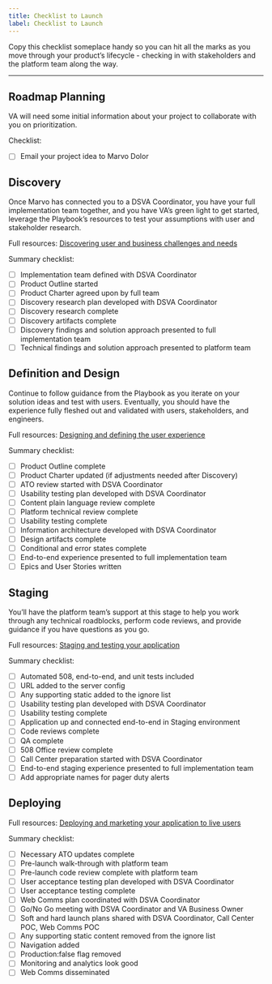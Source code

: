 ```yaml
---
title: Checklist to Launch
label: Checklist to Launch
---
```

Copy this checklist someplace handy so you can hit all the marks as you move through your product’s lifecycle - checking in with stakeholders and the platform team along the way.

---

## Roadmap Planning
VA will need some initial information about your project to collaborate with you on prioritization.

Checklist:
- [ ] Email your project idea to Marvo Dolor

## Discovery
Once Marvo has connected you to a DSVA Coordinator, you have your full implementation team together, and you have VA’s green light to get started, leverage the Playbook’s resources to test your assumptions with user and stakeholder research.

Full resources:
[Discovering user and business challenges and needs](/)

Summary checklist:
- [ ] Implementation team defined with DSVA Coordinator
- [ ] Product Outline started
- [ ] Product Charter agreed upon by full team
- [ ] Discovery research plan developed with DSVA Coordinator
- [ ] Discovery research complete
- [ ] Discovery artifacts complete
- [ ] Discovery findings and solution approach presented to full implementation team
- [ ] Technical findings and solution approach presented to platform team

## Definition and Design
Continue to follow guidance from the Playbook as you iterate on your solution ideas and test with users. Eventually, you should have the experience fully fleshed out and validated with users, stakeholders, and engineers.

Full resources:
[Designing and defining the user experience](/)

Summary checklist:
- [ ] Product Outline complete
- [ ] Product Charter updated (if adjustments needed after Discovery)
- [ ] ATO review started with DSVA Coordinator
- [ ] Usability testing plan developed with DSVA Coordinator
- [ ] Content plain language review complete
- [ ] Platform technical review complete
- [ ] Usability testing complete
- [ ] Information architecture developed with DSVA Coordinator
- [ ] Design artifacts complete
- [ ] Conditional and error states complete
- [ ] End-to-end experience presented to full implementation team
- [ ] Epics and User Stories written

## Staging
You’ll have the platform team’s support at this stage to help you work through any technical roadblocks, perform code reviews, and provide guidance if you have questions as you go.

Full resources:
[Staging and testing your application](/)

Summary checklist:
- [ ] Automated 508, end-to-end, and unit tests included
- [ ] URL added to the server config
- [ ] Any supporting static added to the ignore list
- [ ] Usability testing plan developed with DSVA Coordinator
- [ ] Usability testing complete
- [ ] Application up and connected end-to-end in Staging environment
- [ ] Code reviews complete
- [ ] QA complete
- [ ] 508 Office review complete
- [ ] Call Center preparation started with DSVA Coordinator
- [ ] End-to-end staging experience presented to full implementation team
- [ ] Add appropriate names for pager duty alerts

## Deploying

Full resources:
[Deploying and marketing your application to live users](/)

Summary checklist:
- [ ] Necessary ATO updates complete
- [ ] Pre-launch walk-through with platform team
- [ ] Pre-launch code review complete with platform team
- [ ] User acceptance testing plan developed with DSVA Coordinator
- [ ] User acceptance testing complete
- [ ] Web Comms plan coordinated with DSVA Coordinator
- [ ] Go/No Go meeting with DSVA Coordinator and VA Business Owner
- [ ] Soft and hard launch plans shared with DSVA Coordinator, Call Center POC, Web Comms POC
- [ ] Any supporting static content removed from the ignore list
- [ ] Navigation added
- [ ] Production:false flag removed
- [ ] Monitoring and analytics look good
- [ ] Web Comms disseminated
